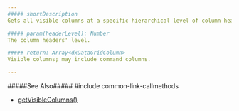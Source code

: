 ```yaml
---
##### shortDescription
Gets all visible columns at a specific hierarchical level of column headers. Use it to access [banded columns](/concepts/05%20Widgets/DataGrid/15%20Columns/10%20Column%20Types/2%20Band%20Columns.md '/Documentation/Guide/Widgets/DataGrid/Columns/Column_Types/Band_Columns/').

##### param(headerLevel): Number
The column headers' level.

##### return: Array<dxDataGridColumn>
Visible columns; may include command columns.

---
```

#####See Also#####
#include common-link-callmethods
- [getVisibleColumns()](/api-reference/10%20UI%20Widgets/dxDataGrid/3%20Methods/getVisibleColumns().md '{basewidgetpath}/Methods/#getVisibleColumns')